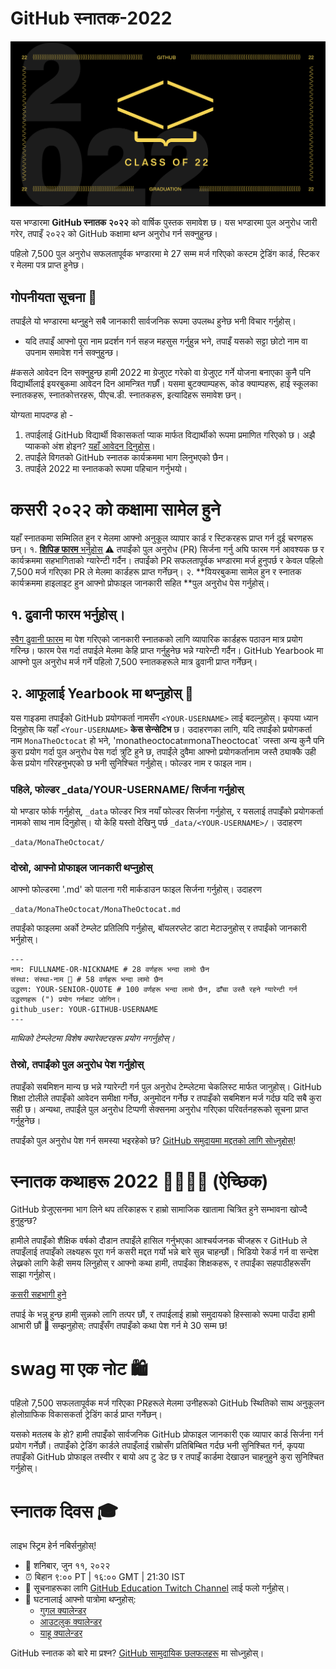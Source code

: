 # GitHub स्नातक-2022


![2022-github-graduation-social-card-1](/assets/GHG_Blog_1.jpg)



यस भण्डारमा **GitHub स्नातक २०२२** को वार्षिक पुस्तक समावेश छ। यस भण्डारमा पुल अनुरोध जारी गरेर, तपाइँ २०२२ को GitHub कक्षामा थप्न अनुरोध गर्न सक्नुहुन्छ।

पहिलो 7,500 पुल अनुरोध सफलतापूर्वक भण्डारमा मे 27 सम्म मर्ज गरिएको कस्टम ट्रेडिंग कार्ड, स्टिकर र मेलमा पत्र प्राप्त हुनेछ।


## गोपनीयता सूचना 👀
तपाईंले यो भण्डारमा थप्नुहुने सबै जानकारी सार्वजनिक रूपमा उपलब्ध हुनेछ भनी विचार गर्नुहोस्।

- यदि तपाइँ आफ्नो पूरा नाम प्रदर्शन गर्न सहज महसुस गर्नुहुन्न भने, तपाइँ यसको सट्टा छोटो नाम वा उपनाम समावेश गर्न सक्नुहुन्छ।

#कसले आवेदन दिन सक्नुहुन्छ
हामी 2022 मा ग्रेजुएट गरेको वा ग्रेजुएट गर्ने योजना बनाएका कुनै पनि विद्यार्थीलाई इयरबुकमा आवेदन दिन आमन्त्रित गर्छौं। यसमा बुटक्याम्पहरू, कोड क्याम्पहरू, हाई स्कूलका स्नातकहरू, स्नातकोत्तरहरू, पीएच.डी. स्नातकहरू, इत्यादिहरू समावेश छन्।

योग्यता मापदण्ड हो -
1. तपाईलाई GitHub विद्यार्थी विकासकर्ता प्याक मार्फत विद्यार्थीको रूपमा प्रमाणित गरिएको छ। अझै प्याकको अंश होइन? [यहाँ आवेदन दिनुहोस्](https://education.github.com/discount_requests/student_application?utm_source=2022-06-11-GitHubGraduation)।
2. तपाईंले विगतको GitHub स्नातक कार्यक्रममा भाग लिनुभएको छैन।
3. तपाईंले 2022 मा स्नातकको रूपमा पहिचान गर्नुभयो।

# कसरी २०२२ को कक्षामा सामेल हुने
यहाँ स्नातकमा सम्मिलित हुन र मेलमा आफ्नो अनुकूल व्यापार कार्ड र स्टिकरहरू प्राप्त गर्न दुई चरणहरू छन्।
१. [**शिपिङ फारम** भर्नुहोस्](https://airtable.com/shrVMo8ItH4wjsO9f)
 ⚠️ तपाईंको पुल अनुरोध (PR) सिर्जना गर्नु अघि फारम गर्न आवश्यक छ र कार्यक्रममा सहभागिताको ग्यारेन्टी गर्दैन। तपाईंको PR सफलतापूर्वक भण्डारमा मर्ज हुनुपर्छ र केवल पहिलो 7,500 मर्ज गरिएका PR ले मेलमा कार्डहरू प्राप्त गर्नेछन्।
२. **यियरबुकमा सामेल हुन र स्नातक कार्यक्रममा हाइलाइट हुन आफ्नो प्रोफाइल जानकारी सहित **पुल अनुरोध पेस गर्नुहोस्।

## १. ढुवानी फारम भर्नुहोस्।
[स्वैग ढुवानी फारम](https://airtable.com/shrVMo8ItH4wjsO9f) मा पेश गरिएको जानकारी स्नातकको लागि व्यापारिक कार्डहरू पठाउन मात्र प्रयोग गरिन्छ। फारम पेस गर्दा तपाईले मेलमा केहि प्राप्त गर्नुहुनेछ भन्ने ग्यारेन्टी गर्दैन। GitHub Yearbook मा आफ्नो पुल अनुरोध मर्ज गर्ने पहिलो 7,500 स्नातकहरूले मात्र ढुवानी प्राप्त गर्नेछन्।

## २. आफूलाई Yearbook मा थप्नुहोस् 🏫
यस गाइडमा तपाईंको GitHub प्रयोगकर्ता नामसँग `<YOUR-USERNAME>` लाई बदल्नुहोस्। कृपया ध्यान दिनुहोस् कि यहाँ `<Your-USERNAME>` **केस सेन्सेटिभ** छ। उदाहरणका लागि, यदि तपाईंको प्रयोगकर्ता नाम `MonaTheOctocat` हो भने, 'monatheoctocat` वा `monaTheoctocat` जस्ता अन्य कुनै पनि कुरा प्रयोग गर्दा पुल अनुरोध पेस गर्दा त्रुटि हुने छ, तपाईंले दुवैमा आफ्नो प्रयोगकर्तानाम जस्तै ठ्याक्कै उही केस प्रयोग गरिरहनुभएको छ भनी सुनिश्चित गर्नुहोस्। फोल्डर नाम र फाइल नाम।

### पहिले, फोल्डर _data/YOUR-USERNAME/ सिर्जना गर्नुहोस्
यो भण्डार फोर्क गर्नुहोस्, `_data` फोल्डर भित्र नयाँ फोल्डर सिर्जना गर्नुहोस्, र यसलाई तपाइँको प्रयोगकर्ता नामको साथ नाम दिनुहोस्। यो केहि यस्तो देखिनु पर्छ `_data/<YOUR-USERNAME>/`। उदाहरण

```
_data/MonaTheOctocat/
```
### दोस्रो, आफ्नो प्रोफाइल जानकारी थप्नुहोस्
आफ्नो फोल्डरमा '<YOUR-USERNAME>.md' को पालना गरी मार्कडाउन फाइल सिर्जना गर्नुहोस्। उदाहरण

```
_data/MonaTheOctocat/MonaTheOctocat.md
```
तपाईंको फाइलमा अर्को टेम्प्लेट प्रतिलिपि गर्नुहोस्, बॉयलरप्लेट डाटा मेटाउनुहोस् र तपाईंको जानकारी भर्नुहोस्।
```
---
नाम: FULLNAME-OR-NICKNAME # 28 वर्णहरू भन्दा लामो छैन
संस्था: संस्था-नाम 🚩 # 58 वर्णहरू भन्दा लामो छैन
उद्धरण: YOUR-SENIOR-QUOTE # 100 वर्णहरू भन्दा लामो छैन, ढाँचा उस्तै रहने ग्यारेन्टी गर्न उद्धरणहरू (") प्रयोग गर्नबाट जोगिन।
github_user: YOUR-GITHUB-USERNAME
---
```

_माथिको टेम्प्लेटमा विशेष क्यारेक्टरहरू प्रयोग नगर्नुहोस्।_

### तेस्रो, तपाईंको पुल अनुरोध पेश गर्नुहोस्
तपाइँको सबमिशन मान्य छ भन्ने ग्यारेन्टी गर्न पुल अनुरोध टेम्प्लेटमा चेकलिस्ट मार्फत जानुहोस्। GitHub शिक्षा टोलीले तपाइँको आवेदन समीक्षा गर्नेछ, अनुमोदन गर्नेछ र तपाइँको सबमिशन मर्ज गर्दछ यदि सबै कुरा सही छ। अन्यथा, तपाईंले पुल अनुरोध टिप्पणी सेक्सनमा अनुरोध गरिएका परिवर्तनहरूको सूचना प्राप्त गर्नुहुनेछ।

तपाईंको पुल अनुरोध पेश गर्न समस्या भइरहेको छ? [GitHub समुदायमा मद्दतको लागि सोध्नुहोस्](https://github.com/orgs/github-community/discussions/categories/github-education)!

# स्नातक कथाहरू 2022 👩‍🏫👨‍🏫 (ऐच्छिक)
GitHub ग्रेजुएसनमा भाग लिने थप तरिकाहरू र हाम्रो सामाजिक खातामा चित्रित हुने सम्भावना खोज्दै हुनुहुन्छ?

हामीले तपाइँको शैक्षिक वर्षको दौडान तपाइँले हासिल गर्नुभएका आश्चर्यजनक चीजहरू र GitHub ले तपाइँलाई तपाइँको लक्ष्यहरू पूरा गर्न कसरी मद्दत गर्यो भन्ने बारे सुन्न चाहन्छौं। भिडियो रेकर्ड गर्न वा सन्देश लेख्नको लागि केही समय लिनुहोस् र आफ्नो कथा हामी, तपाईंका शिक्षकहरू, र तपाईंका सहपाठीहरूसँग साझा गर्नुहोस्।

[कसरी सहभागी हुने](https://drive.google.com/file/d/1AcgUKLXx6WIC5s4eanzOfj8EsiYHARrt/view?usp=sharing)

तपाई के भन्नु हुन्छ हामी सुन्नको लागि तत्पर छौं, र तपाईलाई हाम्रो समुदायको हिस्साको रूपमा पाउँदा हामी आभारी छौं 💖
सम्झनुहोस्: तपाइँसँग तपाइँको कथा पेश गर्न मे 30 सम्म छ!



# swag मा एक नोट 🛍
पहिलो 7,500 सफलतापूर्वक मर्ज गरिएका PRहरूले मेलमा उनीहरूको GitHub स्थितिको साथ अनुकूलन होलोग्राफिक विकासकर्ता ट्रेडिंग कार्ड प्राप्त गर्नेछन्।

यसको मतलब के हो? हामी तपाइँको सार्वजनिक GitHub प्रोफाइल जानकारी एक व्यापार कार्ड सिर्जना गर्न प्रयोग गर्नेछौं। तपाइँको ट्रेडिंग कार्डले तपाइँलाई राम्रोसँग प्रतिबिम्बित गर्दछ भनी सुनिश्चित गर्न, कृपया तपाइँको GitHub प्रोफाइल तस्वीर र बायो अप टु डेट छ र तपाइँ कार्डमा देखाउन चाहनुहुने कुरा सुनिश्चित गर्नुहोस्।

# स्नातक दिवस 🎓
लाइभ स्ट्रिम हेर्न नबिर्सनुहोस्!

- 📆 शनिबार, जुन ११, २०२२
- ⏰ बिहान ९:०० PT | १६:०० GMT | 21:30 IST
- 📍 सूचनाहरूका लागि [GitHub Education Twitch Channel](https://twitch.tv/githubeducation) लाई फलो गर्नुहोस्।
- 📎 घटनालाई आफ्नो पात्रोमा थप्नुहोस्:
  - [गुगल क्यालेन्डर](https://calendar.google.com/calendar/render?action=TEMPLATE&dates=20220611T160000Z%2F20220611T180000Z&details=&location=https%3A%2F%2Fwww.twitch%2Ftwitch%2Fwww.twitch.%89%F0%9F%8E%8A%20GitHub%20Graduation%202022%20%F0%9F%8E%89%F0%9F%8E%8A)
  - [आउटलुक क्यालेन्डर](https://outlook.live.com/calendar/0/deeplink/compose?allday=false&body=&enddt=2022-06-11T18%3A00%3A00%2B00%3A00&location=https%3A%2F%2Fwww.twitch.tv%2Fgithubeducation&path=%2Fcalendar%2Faction%2Fcompose&rru=addevent&startdt=2022-06-11T16%3A00%3A00%2B00%3A00&subject=%F0%9%F%8%8%F%9F%8%8%F%8%8%F%9%20Graduation%202022%20%F0%9F%8E%89%F0%9F%8E%8A)
  - [याहू क्यालेन्डर](https://calendar.yahoo.com/?desc=&dur=&et=20220611T180000Z&in_loc=https%3A%2F%2Fwww.twitch.tv%2Fgithubeducation&st=20220611T160000Z&title=%F0%9F%8E%89%F0%9F%8E%8A%20GitHub%20Graduation%202022%20%F0%9F%8E%89%F0%9F%8E%8A&v=60)


GitHub स्नातक को बारे मा प्रश्न? [GitHub सामुदायिक छलफलहरू](https://github.com/orgs/github-community/discussions/categories/github-education) मा सोध्नुहोस्।

